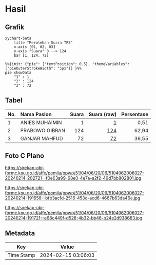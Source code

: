 # Hasil

## Grafik

```mermaid
xychart-beta
    title "Perolehan Suara TPS"
    x-axis [01, 02, 03]
    y-axis "Suara" 0 --> 124
    bar [1, 124, 72]
```

```mermaid
%%{init: {"pie": {"textPosition": 0.5}, "themeVariables": {"pieOuterStrokeWidth": "5px"}} }%%
pie showData
    "1" : 1
    "2" : 124
    "3" : 72
```

## Tabel

| No. | Nama Paslon    | Suara | Suara (raw) | Persentase |
|:--- |:-------------- | -----:| -----------:| ----------:|
| 1   | ANIES MUHAIMIN | 1     | [1][p-1]    | 0,51       |
| 2   | PRABOWO GIBRAN | 124   | [124][p-2]  | 62,94      |
| 3   | GANJAR MAHFUD  | 72    | [72][p-3]   | 36,55      |


[p-1]: https://github.com/gigit-pemilu/pemilu-2024-51-bali/blob/main/pilpres/hitung-suara/sub/51-bali/sub/04-gianyar/sub/06-tegallalang/sub/2006-sebatu/sub/027-tps/sub/paslon-1.txt
[p-2]: https://github.com/gigit-pemilu/pemilu-2024-51-bali/blob/main/pilpres/hitung-suara/sub/51-bali/sub/04-gianyar/sub/06-tegallalang/sub/2006-sebatu/sub/027-tps/sub/paslon-2.txt
[p-3]: https://github.com/gigit-pemilu/pemilu-2024-51-bali/blob/main/pilpres/hitung-suara/sub/51-bali/sub/04-gianyar/sub/06-tegallalang/sub/2006-sebatu/sub/027-tps/sub/paslon-3.txt

## Foto C Plano

https://sirekap-obj-formc.kpu.go.id/affe/pemilu/ppwp/51/04/06/20/06/5104062006027-20240214-202721--f0e03a99-68e0-4e7a-a2f2-49d7bb802801.jpg

https://sirekap-obj-formc.kpu.go.id/affe/pemilu/ppwp/51/04/06/20/06/5104062006027-20240214-191656--bfb3ac1d-2516-453c-acd6-4667b63da46e.jpg

https://sirekap-obj-formc.kpu.go.id/affe/pemilu/ppwp/51/04/06/20/06/5104062006027-20240214-191721--e68c449f-d528-4b32-bb46-b24e2d938683.jpg


## Metadata

| Key        | Value               |
| ---------- | ------------------- |
| Time Stamp | 2024-02-15 03:06:03 |




